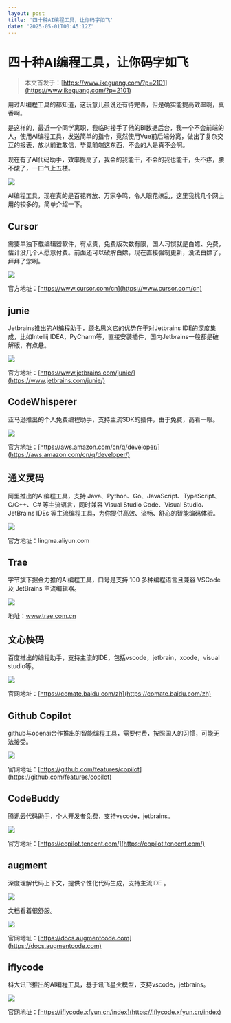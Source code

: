 ```yaml
---
layout: post
title: '四十种AI编程工具，让你码字如飞'
date: "2025-05-01T00:45:12Z"
---
```

四十种AI编程工具，让你码字如飞
================

> 本文首发于：[https://www.ikeguang.com/?p=2101](https://www.ikeguang.com/?p=2101)

用过AI编程工具的都知道，这玩意儿虽说还有待完善，但是确实能提高效率啊，真香啊。

是这样的，最近一个同学离职，我临时接手了他的BI数据后台，我一个不会前端的人，使用AI编程工具，发送简单的指令，竟然使用Vue前后端分离，做出了复杂交互的报表，放以前谁敢信，毕竟前端这东西，不会的人是真不会啊。

现在有了AI代码助手，效率提高了，我会的我能干，不会的我也能干，头不疼，腰不酸了，一口气上五楼。

![](https://img2024.cnblogs.com/blog/1165270/202504/1165270-20250430163140443-1907727222.png)

AI编程工具，现在真的是百花齐放、万家争鸣，令人眼花缭乱，这里我挑几个网上用的较多的，简单介绍一下。

Cursor
------

需要单独下载编辑器软件，有点贵，免费版次数有限，国人习惯就是白嫖、免费，估计没几个人愿意付费。前面还可以破解白嫖，现在直接强制更新，没法白嫖了，拜拜了您咧。

![](https://img2024.cnblogs.com/blog/1165270/202504/1165270-20250430163140426-1656050862.png)

官方地址：[https://www.cursor.com/cn](https://www.cursor.com/cn)

junie
-----

Jetbrains推出的AI编程助手，顾名思义它的优势在于对Jetbrains IDE的深度集成，比如Intellij IDEA，PyCharm等，直接安装插件，国内Jetbrains一般都是破解版，有点悬。

![](https://img2024.cnblogs.com/blog/1165270/202504/1165270-20250430163140360-343879332.png)

官方地址：[https://www.jetbrains.com/junie/](https://www.jetbrains.com/junie/)

CodeWhisperer
-------------

亚马逊推出的个人免费编程助手，支持主流SDK的插件，由于免费，高看一眼。

![](https://img2024.cnblogs.com/blog/1165270/202504/1165270-20250430163140376-163725681.png)

官方地址：[https://aws.amazon.com/cn/q/developer/](https://aws.amazon.com/cn/q/developer/)

通义灵码
----

阿里推出的AI编程工具，支持 Java、Python、Go、JavaScript、TypeScript、C/C++、C# 等主流语言，同时兼容 Visual Studio Code、Visual Studio、JetBrains IDEs 等主流编程工具，为你提供高效、流畅、舒心的智能编码体验。

![](https://img2024.cnblogs.com/blog/1165270/202504/1165270-20250430163140344-1760124478.png)

官方地址：lingma.aliyun.com

Trae
----

字节旗下掘金力推的AI编程工具，口号是支持 100 多种编程语言且兼容 VSCode 及 JetBrains 主流编辑器。

![](https://img2024.cnblogs.com/blog/1165270/202504/1165270-20250430163140398-94107966.png)

地址：www.trae.com.cn

文心快码
----

百度推出的编程助手，支持主流的IDE，包括vscode，jetbrain，xcode，visual studio等。

![](https://img2024.cnblogs.com/blog/1165270/202504/1165270-20250430163140507-536741538.png)

官网地址：[https://comate.baidu.com/zh](https://comate.baidu.com/zh)

Github Copilot
--------------

github与openai合作推出的智能编程工具，需要付费，按照国人的习惯，可能无法接受。

![](https://img2024.cnblogs.com/blog/1165270/202504/1165270-20250430163140524-1655903659.png)

官网地址：[https://github.com/features/copilot](https://github.com/features/copilot)

CodeBuddy
---------

腾讯云代码助手，个人开发者免费，支持vscode，jetbrains。

![](https://img2024.cnblogs.com/blog/1165270/202504/1165270-20250430163140488-94697877.png)

官方地址：[https://copilot.tencent.com/](https://copilot.tencent.com/)

augment
-------

深度理解代码上下文，提供个性化代码生成，支持主流IDE 。

![](https://img2024.cnblogs.com/blog/1165270/202504/1165270-20250430163140547-1797697722.png)

文档看着很舒服。

![](https://img2024.cnblogs.com/blog/1165270/202504/1165270-20250430163140565-498587930.png)

官网地址：[https://docs.augmentcode.com](https://docs.augmentcode.com)

iflycode
--------

科大讯飞推出的AI编程工具，基于讯飞星火模型，支持vscode，jetbrains。

![](https://img2024.cnblogs.com/blog/1165270/202504/1165270-20250430163140469-1615821167.png)

官网地址：[https://iflycode.xfyun.cn/index](https://iflycode.xfyun.cn/index)